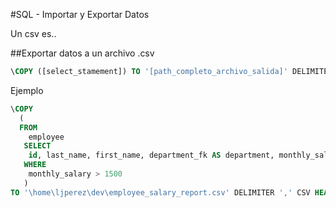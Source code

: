 #SQL - Importar y Exportar Datos

Un csv es..

##Exportar datos a un archivo .csv
```SQL
\COPY ([select_stamement]) TO '[path_completo_archivo_salida]' DELIMITER ',' CSV HEADER ;
```
Ejemplo

```SQL
\COPY 
  ( 
  FROM 
    employee 
   SELECT 
    id, last_name, first_name, department_fk AS department, monthly_salary
   WHERE
    monthly_salary > 1500
   ) 
TO '\home\ljperez\dev\employee_salary_report.csv' DELIMITER ',' CSV HEADER ;
```
